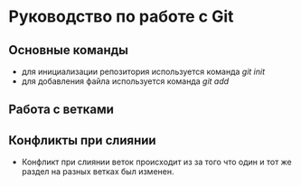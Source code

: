 # Руководство по работе с Git

## Основные команды

* для инициализации репозитория используется команда *git init*
* для добавления файла используется команда *git add*


## Работа с ветками

## Конфликты при слиянии

* Конфликт при слиянии веток происходит из за того что один и тот же раздел на разных ветках был изменен.